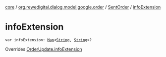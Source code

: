 [core](../../index.md) / [org.rewedigital.dialog.model.google.order](../index.md) / [SentOrder](index.md) / [infoExtension](./info-extension.md)

# infoExtension

`var infoExtension: `[`Map`](https://kotlinlang.org/api/latest/jvm/stdlib/kotlin.collections/-map/index.html)`<`[`String`](https://kotlinlang.org/api/latest/jvm/stdlib/kotlin/-string/index.html)`, `[`String`](https://kotlinlang.org/api/latest/jvm/stdlib/kotlin/-string/index.html)`>?`

Overrides [OrderUpdate.infoExtension](../-order-update/info-extension.md)

